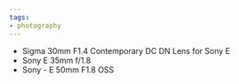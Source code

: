 ```yaml
---
tags:
- photography
---
```


- Sigma 30mm F1.4 Contemporary DC DN Lens for Sony E
- Sony E 35mm f/1.8 
- Sony - E 50mm F1.8 OSS